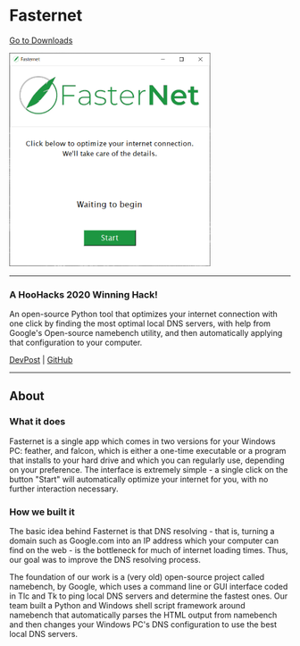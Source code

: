 # Fasternet

[Go to Downloads](https://github.com/epicdragon44/fasternet/releases)

<img src="demo.png" width="360px">

---

### A HooHacks 2020 Winning Hack!

An open-source Python tool that optimizes your internet connection with one click by finding the most optimal local DNS servers, with help from Google's Open-source namebench utility, and then automatically applying that configuration to your computer.

[DevPost](https://devpost.com/software/fasternet-gtvhpu) | [GitHub](https://github.com/epicdragon44/fasternet/)

---

## About

### What it does

Fasternet is a single app which comes in two versions for your Windows PC: feather, and falcon, which is either a one-time executable or a program that installs to your hard drive and which you can regularly use, depending on your preference. The interface is extremely simple - a single click on the button "Start" will automatically optimize your internet for you, with no further interaction necessary.

### How we built it

The basic idea behind Fasternet is that DNS resolving - that is, turning a domain such as Google.com into an IP address which your computer can find on the web - is the bottleneck for much of internet loading times. Thus, our goal was to improve the DNS resolving process.

The foundation of our work is a (very old) open-source project called namebench, by Google, which uses a command line or GUI interface coded in Tlc and Tk to ping local DNS servers and determine the fastest ones. Our team built a Python and Windows shell script framework around namebench that automatically parses the HTML output from namebench and then changes your Windows PC's DNS configuration to use the best local DNS servers. 
